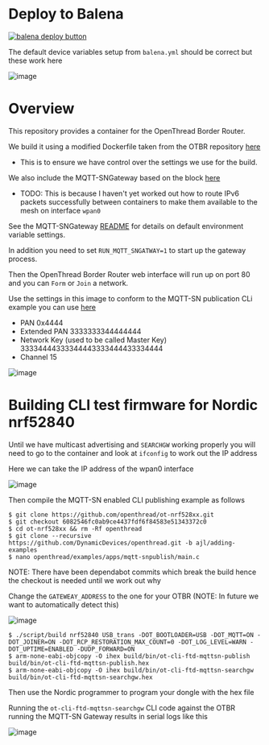 # Deploy to Balena

[![balena deploy button](https://www.balena.io/deploy.svg)](https://dashboard.balena-cloud.com/deploy)

The default device variables setup from `balena.yml` should be correct but these work here

![image](https://github.com/DynamicDevices/openthread-border-router-block/assets/1537834/e3ae3e78-527d-425d-82e8-d3412602fa55)

# Overview

This repository provides a container for the OpenThread Border Router.

We build it using a modified Dockerfile taken from the OTBR repository [here](https://github.com/openthread/ot-br-posix/blob/main/etc/docker/Dockerfile)

- This is to ensure we have control over the settings we use for the build.

We also include the MQTT-SNGateway based on the block [here](https://github.com/DynamicDevices/mqttsn-gateway-block)

- TODO: This is because I haven't yet worked out how to route IPv6 packets successfully between containers to make them available to the mesh on interface `wpan0`

See the MQTT-SNGateway [README](https://github.com/DynamicDevices/mqttsn-gateway-block#readme) for details on default environment variable settings.

In addition you need to set `RUN_MQTT_SNGATWAY=1` to start up the gateway process.

Then the OpenThread Border Router web interface will run up on port 80 and you can `Form` or `Join` a network.

Use the settings in this image to conform to the MQTT-SN publication CLi example you can use [here](https://github.com/DynamicDevices/openthread/tree/ajl/adding-examples/examples/apps/mqtt-snpublish)

- PAN 0x4444
- Extended PAN 3333333344444444
- Network Key (used to be called Master Key) 33334444333344443333444433334444
- Channel 15
  
![image](https://github.com/DynamicDevices/openthread-border-router-block/assets/1537834/4c6f6e93-cbde-4bdd-b5a5-1df614e700c6)

# Building CLI test firmware for Nordic nrf52840

Until we have multicast advertising and `SEARCHGW` working properly you will need to go to the container and look at `ifconfig` to work out the IP address

Here we can take the IP address of the wpan0 interface

![image](https://github.com/DynamicDevices/openthread-border-router-block/assets/1537834/62cedf1d-e734-4ced-89f8-8b75823f9086)

Then compile the MQTT-SN enabled CLI publishing example as follows

```
$ git clone https://github.com/openthread/ot-nrf528xx.git
$ git checkout 6082546fc0ab9ce4437fdf6f84583e51343372c0
$ cd ot-nrf528xx && rm -Rf openthread
$ git clone --recursive https://github.com/DynamicDevices/openthread.git -b ajl/adding-examples
$ nano openthread/examples/apps/mqtt-snpublish/main.c 
```

NOTE: There have been dependabot commits which break the build hence the checkout is needed until we work out why

Change the `GATEWEAY_ADDRESS` to the one for your OTBR (NOTE: In future we want to automatically detect this)

![image](https://github.com/DynamicDevices/openthread-border-router-block/assets/1537834/ce1777e1-8395-449b-b9f4-b07f255027f0)

```
$ ./script/build nrf52840 USB_trans -DOT_BOOTLOADER=USB -DOT_MQTT=ON -DOT_JOINER=ON -DOT_RCP_RESTORATION_MAX_COUNT=0 -DOT_LOG_LEVEL=WARN -DOT_UPTIME=ENABLED -DUDP_FORWARD=ON
$ arm-none-eabi-objcopy -O ihex build/bin/ot-cli-ftd-mqttsn-publish build/bin/ot-cli-ftd-mqttsn-publish.hex
$ arm-none-eabi-objcopy -O ihex build/bin/ot-cli-ftd-mqttsn-searchgw build/bin/ot-cli-ftd-mqttsn-searchgw.hex
```

Then use the Nordic programmer to program your dongle with the hex file

Running the `ot-cli-ftd-mqttsn-searchgw` CLI code against the OTBR running the MQTT-SN Gateway results in serial logs like this

![image](https://github.com/DynamicDevices/openthread-border-router-block/assets/1537834/e8955a03-f387-4021-9bd7-b4211f820551)
